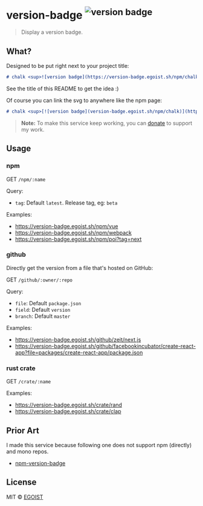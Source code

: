 # version-badge <sup>![version badge](https://version-badge.egoist.sh/github/egoist/version-badge)</sup>

> Display a version badge.

## What?

Designed to be put right next to your project title:

```markdown
# chalk <sup>![version badge](https://version-badge.egoist.sh/npm/chalk)</sup>
```

See the title of this README to get the idea :)

Of course you can link the svg to anywhere like the npm page:

```markdown
# chalk <sup>[![version badge](version-badge.egoist.sh/npm/chalk)](https://npmjs.com/package/chalk)</sup>
```

> **Note:** To make this service keep working, you can [donate](https://github.com/egoist/donate) to support my work.

## Usage

### npm

GET `/npm/:name`

Query:

- `tag`: Default `latest`. Release tag, eg: `beta`

Examples: 

- https://version-badge.egoist.sh/npm/vue
- https://version-badge.egoist.sh/npm/webpack
- https://version-badge.egoist.sh/npm/poi?tag=next

### github

Directly get the version from a file that's hosted on GitHub:

GET `/github/:owner/:repo`

Query:

- `file`: Default `package.json`
- `field`: Default `version`
- `branch`: Default `master`

Examples:

- https://version-badge.egoist.sh/github/zeit/next.js
- https://version-badge.egoist.sh/github/facebookincubator/create-react-app?file=packages/create-react-app/package.json

### rust crate

GET `/crate/:name`

Examples: 

- https://version-badge.egoist.sh/crate/rand
- https://version-badge.egoist.sh/crate/clap

## Prior Art

I made this service because following one does not support npm (directly) and mono repos.

- [npm-version-badge](https://github.com/teelaunch/npm-version-badge)

## License

MIT &copy; [EGOIST](github.com/EGOIST)
